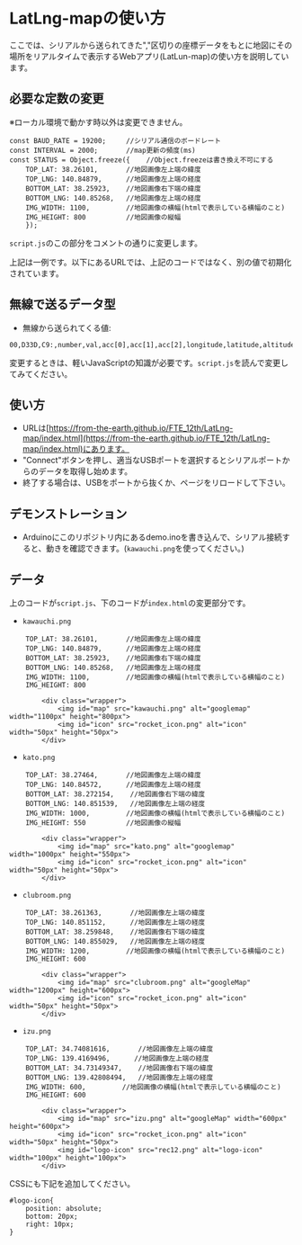 # LatLng-mapの使い方
ここでは、シリアルから送られてきた","区切りの座標データをもとに地図にその場所をリアルタイムで表示するWebアプリ(LatLun-map)の使い方を説明しています。
## 必要な定数の変更
※ローカル環境で動かす時以外は変更できません。
```
const BAUD_RATE = 19200;     //シリアル通信のボードレート
const INTERVAL = 2000;       //map更新の頻度(ms)
const STATUS = Object.freeze({    //Object.freezeは書き換え不可にする
    TOP_LAT: 38.26101,       //地図画像左上端の緯度
    TOP_LNG: 140.84879,      //地図画像左上端の経度
    BOTTOM_LAT: 38.25923,    //地図画像右下端の緯度
    BOTTOM_LNG: 140.85268,   //地図画像左上端の経度
    IMG_WIDTH: 1100,         //地図画像の横幅(htmlで表示している横幅のこと)
    IMG_HEIGHT: 800          //地図画像の縦幅
    });
```
`script.js`のこの部分をコメントの通りに変更します。
  
上記は一例です。以下にあるURLでは、上記のコードではなく、別の値で初期化されています。
## 無線で送るデータ型
* 無線から送られてくる値:
```
00,D33D,C9:,number,val,acc[0],acc[1],acc[2],longitude,latitude,altitude,maxAltitude
```
変更するときは、軽いJavaScriptの知識が必要です。`script.js`を読んで変更してみてください。
## 使い方
* URLは[https://from-the-earth.github.io/FTE_12th/LatLng-map/index.html](https://from-the-earth.github.io/FTE_12th/LatLng-map/index.html)にあります。
* "Connect"ボタンを押し、適当なUSBポートを選択するとシリアルポートからのデータを取得し始めます。
* 終了する場合は、USBをポートから抜くか、ページをリロードして下さい。
## デモンストレーション
* Arduinoにこのリポジトリ内にあるdemo.inoを書き込んで、シリアル接続すると、動きを確認できます。(`kawauchi.png`を使ってください。)

## データ
上のコードが`script.js`、下のコードが`index.html`の変更部分です。
* `kawauchi.png`
```
    TOP_LAT: 38.26101,       //地図画像左上端の緯度
    TOP_LNG: 140.84879,      //地図画像左上端の経度
    BOTTOM_LAT: 38.25923,    //地図画像右下端の緯度
    BOTTOM_LNG: 140.85268,   //地図画像左上端の経度
    IMG_WIDTH: 1100,         //地図画像の横幅(htmlで表示している横幅のこと)
    IMG_HEIGHT: 800
```
```
        <div class="wrapper">
            <img id="map" src="kawauchi.png" alt="googlemap" width="1100px" height="800px">
            <img id="icon" src="rocket_icon.png" alt="icon" width="50px" height="50px">
        </div>
```
* `kato.png`
```
    TOP_LAT: 38.27464,       //地図画像左上端の緯度
    TOP_LNG: 140.84572,      //地図画像左上端の経度
    BOTTOM_LAT: 38.272154,    //地図画像右下端の緯度
    BOTTOM_LNG: 140.851539,   //地図画像左上端の経度
    IMG_WIDTH: 1000,         //地図画像の横幅(htmlで表示している横幅のこと)
    IMG_HEIGHT: 550          //地図画像の縦幅
```
```
        <div class="wrapper">
            <img id="map" src="kato.png" alt="googlemap" width="1000px" height="550px">
            <img id="icon" src="rocket_icon.png" alt="icon" width="50px" height="50px">
        </div>
```
* `clubroom.png`
```
    TOP_LAT: 38.261363,       //地図画像左上端の緯度
    TOP_LNG: 140.851152,      //地図画像左上端の経度
    BOTTOM_LAT: 38.259848,    //地図画像右下端の緯度
    BOTTOM_LNG: 140.855029,   //地図画像左上端の経度
    IMG_WIDTH: 1200,         //地図画像の横幅(htmlで表示している横幅のこと)
    IMG_HEIGHT: 600
```
```
        <div class="wrapper">
            <img id="map" src="clubroom.png" alt="googleMap" width="1200px" height="600px">
            <img id="icon" src="rocket_icon.png" alt="icon" width="50px" height="50px">
        </div>
```
* `izu.png`
```
    TOP_LAT: 34.74081616,       //地図画像左上端の緯度
    TOP_LNG: 139.4169496,      //地図画像左上端の経度
    BOTTOM_LAT: 34.73149347,    //地図画像右下端の緯度
    BOTTOM_LNG: 139.42808494,   //地図画像左上端の経度
    IMG_WIDTH: 600,         //地図画像の横幅(htmlで表示している横幅のこと)
    IMG_HEIGHT: 600
```
```
        <div class="wrapper">
            <img id="map" src="izu.png" alt="googleMap" width="600px" height="600px">
            <img id="icon" src="rocket_icon.png" alt="icon" width="50px" height="50px">
            <img id="logo-icon" src="rec12.png" alt="logo-icon" width="100px" height="100px">
        </div>
```
  CSSにも下記を追加してください。
```
#logo-icon{
    position: absolute;
    bottom: 20px;
    right: 10px;
}
```